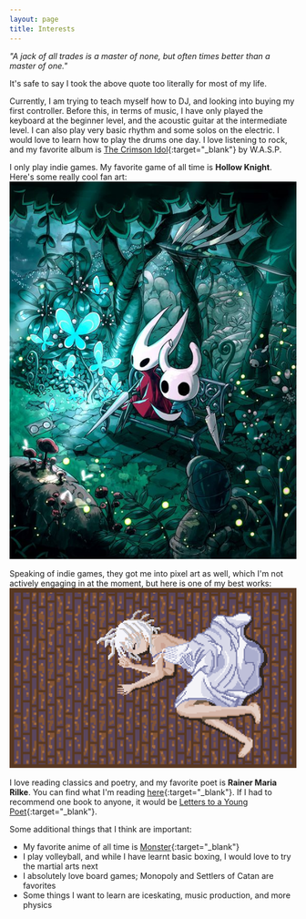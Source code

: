 ```yaml
---
layout: page
title: Interests
---
```


*"A jack of all trades is a master of none, but often times better than a master of one."*

It's safe to say I took the above quote too literally for most of my life.

Currently, I am trying to teach myself how to DJ, and looking into buying my first controller. Before this, in terms of music, I have only played the keyboard at the beginner level, and the acoustic guitar at the intermediate level. I can also play very basic rhythm and some solos on the electric. I would love to learn how to play the drums one day. I love listening to rock, and my favorite album is [The Crimson Idol](https://www.youtube.com/watch?v=XVSqRZt7d6w&list=OLAK5uy_kw1tII8NLAAxQMHC3cl8OTvjZpJzzMFPk&index=2){:target="_blank"} by W.A.S.P.

I only play indie games. My favorite game of all time is **Hollow Knight**. Here's some really cool fan art:
![HK](/assets/hk.jpg)

Speaking of indie games, they got me into pixel art as well, which I'm not actively engaging in at the moment, but here is one of my best works:
![pixel](/assets/pixel.png)

I love reading classics and poetry, and my favorite poet is **Rainer Maria Rilke**. You can find what I'm reading [here](https://www.goodreads.com/user/show/120717191-bismah){:target="_blank"}. If I had to recommend one book to anyone, it would be [Letters to a Young Poet](https://www.goodreads.com/book/show/46199.Letters_to_a_Young_Poet){:target="_blank"}.

Some additional things that I think are important:
- My favorite anime of all time is [Monster](https://myanimelist.net/anime/19/Monster){:target="_blank"}
- I play volleyball, and while I have learnt basic boxing, I would love to try the martial arts next
- I absolutely love board games; Monopoly and Settlers of Catan are favorites
- Some things I want to learn are iceskating, music production, and more physics
